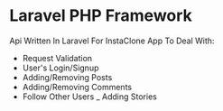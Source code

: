 # Laravel PHP Framework

Api Written In Laravel For InstaClone App To Deal With:

- Request Validation
- User's Login/Signup
- Adding/Removing Posts
- Adding/Removing Comments
- Follow Other Users
_ Adding Stories
